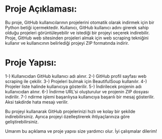 # Proje Açıklaması:
Bu proje, GitHub kullanıcılarının projelerini otomatik olarak indirmek için bir Python betiği içermektedir. Kullanıcı, GitHub kullanıcı adını girerek sahip olduğu projeleri görüntüleyebilir ve istediği bir projeyi seçerek indirebilir. Proje, GitHub web sitesinden projeleri almak için web scraping tekniğini kullanır ve kullanıcının belirlediği projeyi ZIP formatında indirir.

# Proje Yapısı:

1-) Kullanıcıdan GitHub kullanıcı adı alınır.
2-) GitHub profil sayfası web scraping ile çekilir.
3-) Projeleri bulmak için BeautifulSoup kullanılır.
4-) Projeler liste halinde kullanıcıya gösterilir.
5-) İndirilecek projenin adı kullanıcıdan alınır.
6-) İndirme URL'si oluşturulur ve projenin ZIP dosyası indirilir.
7-) ndirme işlemi başarılıysa kullanıcıya başarılı bir mesaj gösterilir. Aksi takdirde hata mesajı verilir.

Bu projeyi kullanarak GitHub projelerinizi hızlı ve kolay bir şekilde indirebilirsiniz. Ayrıca projeyi özelleştirerek ihtiyaçlarınıza göre geliştirebilirsiniz.

Umarım bu açıklama ve proje yapısı size yardımcı olur. İyi çalışmalar dilerim!
